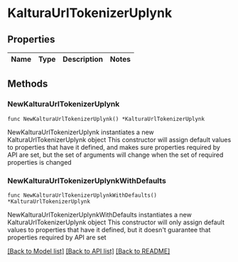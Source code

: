 # KalturaUrlTokenizerUplynk

## Properties

Name | Type | Description | Notes
------------ | ------------- | ------------- | -------------

## Methods

### NewKalturaUrlTokenizerUplynk

`func NewKalturaUrlTokenizerUplynk() *KalturaUrlTokenizerUplynk`

NewKalturaUrlTokenizerUplynk instantiates a new KalturaUrlTokenizerUplynk object
This constructor will assign default values to properties that have it defined,
and makes sure properties required by API are set, but the set of arguments
will change when the set of required properties is changed

### NewKalturaUrlTokenizerUplynkWithDefaults

`func NewKalturaUrlTokenizerUplynkWithDefaults() *KalturaUrlTokenizerUplynk`

NewKalturaUrlTokenizerUplynkWithDefaults instantiates a new KalturaUrlTokenizerUplynk object
This constructor will only assign default values to properties that have it defined,
but it doesn't guarantee that properties required by API are set


[[Back to Model list]](../README.md#documentation-for-models) [[Back to API list]](../README.md#documentation-for-api-endpoints) [[Back to README]](../README.md)


